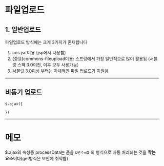 # 파일업로드

## 1. 일반업로드

파일업로드 방식에는 크게 3가지가 존재합니다

1. cos.jsr 이용 (jsp에서 사용함)
2. (중요)commons-fileupload이용: 스프링에서 가장 일반적으로 많이 활용됨 (서블릿 스팩 3.0이전, 이후 모두 사용가능)
3. 서블릿 3.0이상 부터는 자체적인 파일 업로드가 지원됨

---

## 비동기 업로드

```
$.ajax({

})
```

---

# 메모

$.ajax의 속성중
processData는 폼을 `&변수=값` 의 형식으로 자동 처리되는 것을 **막는요소**이다(get방식은 보안에 취약함)
